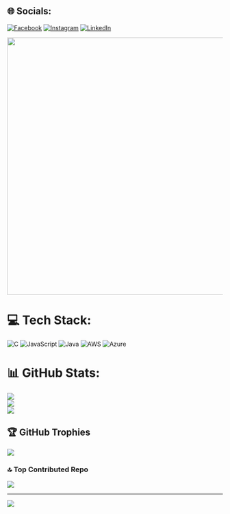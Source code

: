 
## 🌐 Socials:
[![Facebook](https://img.shields.io/badge/Facebook-%231877F2.svg?logo=Facebook&logoColor=white)](https://facebook.com/HirukaDinuthWarnakula) 
[![Instagram](https://img.shields.io/badge/Instagram-%23E4405F.svg?logo=Instagram&logoColor=white)](https://instagram.com/HirukaDinuthWarnakula) 
[![LinkedIn](https://img.shields.io/badge/LinkedIn-%230077B5.svg?logo=linkedin&logoColor=white)](https://linkedin.com/in/HirukaWarnakula)

<p align="center">    <img src="https://user-images.githubusercontent.com/74038190/212748842-9fcbad5b-6173-4175-8a61-521f3dbb7514.gif" width="600"></p>


# 💻 Tech Stack:
![C](https://img.shields.io/badge/c-%2300599C.svg?style=for-the-badge&logo=c&logoColor=white) ![JavaScript](https://img.shields.io/badge/javascript-%23323330.svg?style=for-the-badge&logo=javascript&logoColor=%23F7DF1E) ![Java](https://img.shields.io/badge/java-%23ED8B00.svg?style=for-the-badge&logo=openjdk&logoColor=white) ![AWS](https://img.shields.io/badge/AWS-%23FF9900.svg?style=for-the-badge&logo=amazon-aws&logoColor=white) ![Azure](https://img.shields.io/badge/azure-%230072C6.svg?style=for-the-badge&logo=microsoftazure&logoColor=white)
# 📊 GitHub Stats:
![](https://github-readme-stats.vercel.app/api?username=HirukaWarnakula&theme=dark&hide_border=false&include_all_commits=false&count_private=false)<br/>
![](https://github-readme-streak-stats.herokuapp.com/?user=HirukaWarnakula&theme=dark&hide_border=false)<br/>
![](https://github-readme-stats.vercel.app/api/top-langs/?username=HirukaWarnakula&theme=dark&hide_border=false&include_all_commits=false&count_private=false&layout=compact)

## 🏆 GitHub Trophies
![](https://github-profile-trophy.vercel.app/?username=HirukaWarnakula&theme=radical&no-frame=false&no-bg=true&margin-w=4)

### 🔝 Top Contributed Repo
![](https://github-contributor-stats.vercel.app/api?username=HirukaWarnakula&limit=5&theme=dark&combine_all_yearly_contributions=true)

---
[![](https://visitcount.itsvg.in/api?id=HirukaWarnakula&icon=0&color=0)](https://visitcount.itsvg.in)

<!-- Proudly created with GPRM ( https://gprm.itsvg.in ) -->
